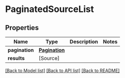 # PaginatedSourceList

## Properties
Name | Type | Description | Notes
------------ | ------------- | ------------- | -------------
**pagination** | [**Pagination**](Pagination.md) |  | 
**results** | [Source] |  | 

[[Back to Model list]](../README.md#documentation-for-models) [[Back to API list]](../README.md#documentation-for-api-endpoints) [[Back to README]](../README.md)


